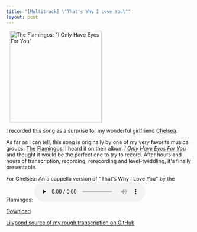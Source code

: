 ```yaml
---
title: "[Multitrack] \"That's Why I Love You\""
layout: post
---
```


<a href="http://www.amazon.com/I-Only-Have-Eyes-You/dp/B000005MWW"><img class="alignright size-full wp-image-607" style="margin-left: 10px;" title="The Flamingos: &quot;I Only Have Eyes For You&quot;" src="http://jordaneldredge.com/uploads/2009/08/1996-cd-coverbig-310.jpg" alt="The Flamingos: &quot;I Only Have Eyes For You&quot;" width="248" height="248" /></a>

I recorded this song as a surprise for my wonderful girlfriend <a href="http://www.chelseahollow.com">Chelsea</a>.

As far as I can tell, this song is originally by one of my very favorite musical groups: <a href="http://en.wikipedia.org/wiki/The_Flamingos">The Flamingos</a>. I heard it on their album <a href="http://www.amazon.com/I-Only-Have-Eyes-You/dp/B000005MWW"><em>I Only Have Eyes For You</em></a> and thought it would be the perfect one to try to record. After hours and hours of transcription, recording, rerecording and level-twiddling, it's finally presentable.

For Chelsea: An a cappella version of "That's Why I Love You" by the Flamingos:
<audio id="wp_mep_21" src="http://jordaneldredge.com/uploads/2009/08/Thats-Why-I-Love-You.mp3" type="audio/mp3"    controls="controls" preload="none"  ></audio>

<a href="http://jordaneldredge.com/uploads/2009/08/Thats-Why-I-Love-You.mp3">Download</a>

<a href="https://github.com/captbaritone/eldredge-thats_why_i_love_you">Lilypond source of my rough transcription on GitHub</a>
